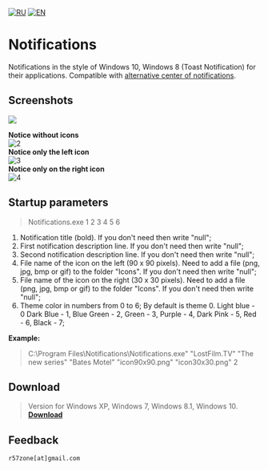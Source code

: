 [![RU](https://user-images.githubusercontent.com/9499881/27683795-5b0fbac6-5cd8-11e7-929c-057833e01fb1.png)](https://github.com/r57zone/Notifications/blob/master/README.md) 
[![EN](https://user-images.githubusercontent.com/9499881/33184537-7be87e86-d096-11e7-89bb-f3286f752bc6.png)](https://github.com/r57zone/Notifications/blob/master/README.EN.md) 
# Notifications
Notifications in the style of Windows 10, Windows 8 (Toast Notification) for their applications. Compatible with [alternative center of notifications](https://github.com/r57zone/Notification-center).

## Screenshots
![](https://cloud.githubusercontent.com/assets/9499881/17830407/63166c72-66db-11e6-9665-eaae5361cb34.png)<br>

**Notice without icons**<br>
![2](https://cloud.githubusercontent.com/assets/9499881/8045036/ab2760c8-0e41-11e5-8cee-f70560396b72.png)<br>
**Notice only the left icon**<br>
![3](https://cloud.githubusercontent.com/assets/9499881/8045046/c59390da-0e41-11e5-9b6b-348e84d29430.png)<br>
**Notice only on the right icon**<br>
![4](https://cloud.githubusercontent.com/assets/9499881/8044982/61133a7a-0e41-11e5-94be-b1d80a1f2c52.png)<br>

## Startup parameters
>Notifications.exe 1 2 3 4 5 6

1. Notification title (bold). If you don't need then write "null";<br>
2. First notification description line. If you don't need then write "null";<br>
3. Second notification description line. If you don't need then write "null";<br>
4. File name of the icon on the left (90 x 90 pixels). Need to add a file (png, jpg, bmp or gif) to the folder "Icons". If you don't need then write "null";<br>
5. File name of the icon on the right (30 x 30 pixels). Need to add a file (png, jpg, bmp or gif) to the folder "Icons". If you don't need then write "null";<br>
6. Theme color in numbers from 0 to 6; By default is theme 0. Light blue - 0 Dark Blue - 1, Blue Green - 2, Green - 3, Purple - 4, Dark Pink - 5, Red - 6, Black - 7;<br>

**Example:**<br>
>C:\Program Files\Notifications\Notifications.exe" "LostFilm.TV" "The new series" "Bates Motel" "icon90x90.png" "icon30x30.png" 2<br>

## Download
>Version for Windows XP, Windows 7, Windows 8.1, Windows 10.<br>
**[Download](https://github.com/r57zone/notifications/releases)**

## Feedback
`r57zone[at]gmail.com`